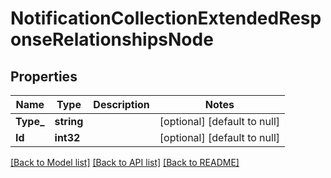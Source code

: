 # NotificationCollectionExtendedResponseRelationshipsNode

## Properties
Name | Type | Description | Notes
------------ | ------------- | ------------- | -------------
**Type_** | **string** |  | [optional] [default to null]
**Id** | **int32** |  | [optional] [default to null]

[[Back to Model list]](../README.md#documentation-for-models) [[Back to API list]](../README.md#documentation-for-api-endpoints) [[Back to README]](../README.md)

